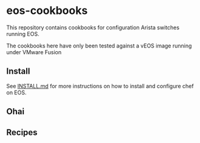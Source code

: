 eos-cookbooks
=============

This repository contains cookbooks for configuration Arista switches
running EOS.

The cookbooks here have only been tested against a vEOS image running
under VMware Fusion

Install
-------
See [INSTALL.md](INSTALL.md) for more instructions on how to install and configure
chef on EOS.

Ohai
----

Recipes
-------
